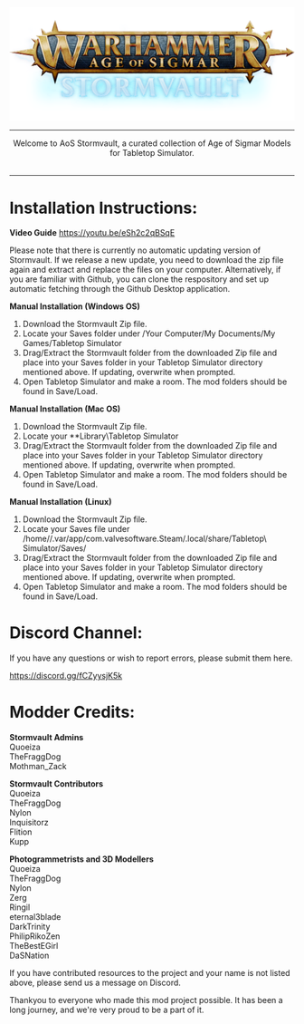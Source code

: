 <div align="center">
  <img src="https://raw.githubusercontent.com/AoS-TTS/Stormvault/main/stormvault_logo.png">
  <hr style="height:1px;border:center;;" />
</div>
<div align="center">

Welcome to AoS Stormvault, a curated collection of Age of Sigmar Models for Tabletop Simulator.<br/>
<br/>  
</div>
<hr style="height:1px;border:center;;" />

# Installation Instructions:

**Video Guide**
https://youtu.be/eSh2c2qBSqE

Please note that there is currently no automatic updating version of Stormvault. If we release a new update, you need to download the zip file again and extract and replace the files on your computer. Alternatively, if you are familiar with Github, you can clone the respository and set up automatic fetching through the Github Desktop application.

**Manual Installation (Windows OS)**
1. Download the Stormvault Zip file.
2. Locate your Saves folder under /Your Computer/My Documents/My Games/Tabletop Simulator
3. Drag/Extract the Stormvault folder from the downloaded Zip file and place into your Saves folder in your Tabletop Simulator directory mentioned above. If updating, overwrite when prompted.
4. Open Tabletop Simulator and make a room. The mod folders should be found in Save/Load.

**Manual Installation (Mac OS)**

1. Download the Stormvault Zip file.
2. Locate your **Library\Tabletop Simulator
3. Drag/Extract the Stormvault folder from the downloaded Zip file and place into your Saves folder in your Tabletop Simulator directory mentioned above. If updating, overwrite when prompted.
4. Open Tabletop Simulator and make a room. The mod folders should be found in Save/Load.

**Manual Installation (Linux)**
1. Download the Stormvault Zip file.
2. Locate your Saves file under /home/<username>/.var/app/com.valvesoftware.Steam/.local/share/Tabletop\ Simulator/Saves/
3. Drag/Extract the Stormvault folder from the downloaded Zip file and place into your Saves folder in your Tabletop Simulator directory mentioned above. If updating, overwrite when prompted.
4. Open Tabletop Simulator and make a room. The mod folders should be found in Save/Load.

  
# Discord Channel:  <br/> 
If you have any questions or wish to report errors, please submit them here.  

<a href="https://discord.gg/fCZyysjK5k">https://discord.gg/fCZyysjK5k</a>
  

# Modder Credits:<br/>
**Stormvault Admins**<br/>
  Quoeiza<br/> 
  TheFraggDog<br/> 
  Mothman_Zack<br/> 
  
**Stormvault Contributors**<br/>
  Quoeiza<br/> 
  TheFraggDog<br/> 
  Nylon<br/> 
  Inquisitorz<br/> 
  Flition<br/> 
  Kupp<br/> 
  
**Photogrammetrists and 3D Modellers**<br/>
  Quoeiza<br/> 
  TheFraggDog<br/> 
  Nylon<br/> 
  Zerg<br/> 
  Ringil<br/> 
  eternal3blade<br/> 
  DarkTrinity<br/> 
  PhilipRikoZen<br/>
  TheBestEGirl<br/>
  DaSNation<br/>

If you have contributed resources to the project and your name is not listed above, please send us a message on Discord.

Thankyou to everyone who made this mod project possible. It has been a long journey, and we're very proud to be a part of it.
